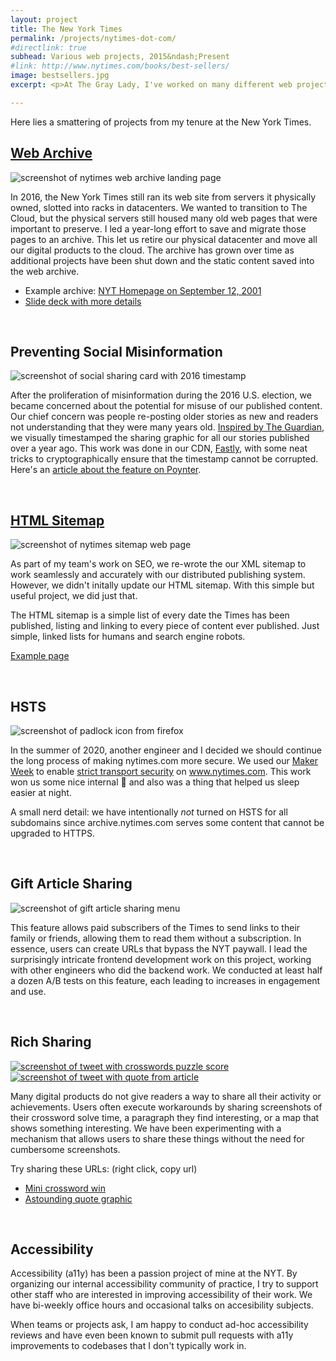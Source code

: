 ```yaml
---
layout: project
title: The New York Times
permalink: /projects/nytimes-dot-com/
#directlink: true
subhead: Various web projects, 2015&ndash;Present
#link: http://www.nytimes.com/books/best-sellers/
image: bestsellers.jpg
excerpt: <p>At The Gray Lady, I've worked on many different web projects. Currently, I work on technical SEO and social work with a focus on front-end presentation.</p>

---
```


Here lies a smattering of projects from my tenure at the New York Times.

## [Web Archive](https://archive.nytimes.com/)

<img src="/images/webarchive.jpg" alt="screenshot of nytimes web archive landing page" />


In 2016, the New York Times still ran its web site from servers it physically owned, slotted into racks in datacenters. We wanted to transition to The Cloud, but the physical servers still housed many old web pages that were important to preserve. I led a year-long effort to save and migrate those pages to an archive. This let us retire our physical datacenter and move all our digital products to the cloud. The archive has grown over time as additional projects have been shut down and the static content saved into the web archive.

* Example archive: [NYT Homepage on September 12, 2001](https://archive.nytimes.com/www.nytimes.com/indexes/2001/09/12/)
* [Slide deck with more details](https://www.slideshare.net/justinph/nyt-web-archive/justinph/nyt-web-archive)


<br />

## Preventing Social Misinformation

<img src="/images/socialcards.jpg" alt="screenshot of social sharing card with 2016 timestamp" class="medium" />


<!-- <img src="https://static01.nyt.com/images/2019/06/13/us/politics/13biden-abortion1/13biden-abortion1-facebookJumbo.jpg?year=2019&h=550&w=1050&s=edf80f913129db0400e1148f68d5539dddd954113b80616c9c2deb561c29ff6e&k=ZQJBKqZ0VN" /> -->

After the proliferation of misinformation during the 2016 U.S. election, we became concerned about the potential for misuse of our published content. Our chief concern was people re-posting older stories as new and readers not understanding that they were many years old. [Inspired by The Guardian](https://www.theguardian.com/help/insideguardian/2019/apr/02/why-were-making-the-age-of-our-journalism-clearer), we visually timestamped the sharing graphic for all our stories published over a year ago. This work was done in our CDN, [Fastly](https://developer.fastly.com/reference/io/), with some neat tricks to cryptographically ensure that the timestamp cannot be corrupted. Here's an [article about the feature on Poynter](https://www.poynter.org/ethics-trust/2022/news-orgs-mark-old-articles-disclaimer/).


<br />

## [HTML Sitemap](https://www.nytimes.com/sitemap/)

<img src="/images/sitemap.jpg" alt="screenshot of nytimes sitemap web page" />

As part of my team's work on SEO, we re-wrote the our XML sitemap to work seamlessly and accurately with our distributed publishing system. However, we didn't initally update our HTML sitemap. With this simple but useful project, we did just that.

The HTML sitemap is a simple list of every date the Times has been published, listing and linking to every piece of content ever published. Just simple, linked lists for humans and search engine robots.

[Example page](https://www.nytimes.com/sitemap/2020/03/17/)

<br />

## HSTS

<img src="/images/hsts.jpg" alt="screenshot of padlock icon from firefox" class="small" />


In the summer of 2020, another engineer and I decided we should continue the long process of making nytimes.com more secure. We used our [Maker Week](https://open.nytimes.com/innovating-from-home-maker-week-at-the-new-york-times-50ecfa38aca1) to enable [strict transport security](https://developer.mozilla.org/en-US/docs/Web/HTTP/Headers/Strict-Transport-Security) on www.nytimes.com. This work won us some nice internal 👀 and also was a thing that helped us sleep easier at night.

A small nerd detail: we have intentionally _not_ turned on HSTS for all subdomains since archive.nytimes.com serves some content that cannot be upgraded to HTTPS.

<br />

## Gift Article Sharing

<img src="/images/giftarticle.jpg" alt="screenshot of gift article sharing menu" class="small" />


This feature allows paid subscribers of the Times to send links to their family or friends, allowing them to read them without a subscription. In essence, users can create URLs that bypass the NYT paywall. I lead the surprisingly intricate frontend development work on this project, working with other engineers who did the backend work. We conducted at least half a dozen A/B tests on this feature, each leading to increases in engagement and use.


<br />

## Rich Sharing

<a href="https://twitter.com/justinph/status/1529871122099060738"><img src="/images/tweet2.jpg" alt="screenshot of tweet with crosswords puzzle score" class="up-1" /></a><a href="https://twitter.com/justinph/status/1518609584201547778"><img src="/images/tweet1.jpg" alt="screenshot of tweet with quote from article" class="up-2" /></a>

Many digital products do not give readers a way to share all their activity or achievements. Users often execute workarounds by sharing screenshots of their crossword solve time, a paragraph they find interesting, or a map that shows something interesting. We have been experimenting with a mechanism that allows users to share these things without the need for cumbersome screenshots.

Try sharing these URLs: (right click, copy url)
* [Mini crossword win](https://www.nytimes.com/badges/games/mini.html?d=2022-04-26&t=72&c=e41f875b3c5dcfa5065c32b94b4250c5)
* [Astounding quote graphic](https://www.nytimes.com/shared/v0/2021/07/21/us/american-life-expectancy-report.html/01.html)


<br />

## Accessibility

Accessibility (a11y) has been a passion project of mine at the NYT. By organizing our internal accessibility community of practice, I try to support other staff who are interested in improving accessibility of their work. We have bi-weekly office hours and occasional talks on accesibility subjects.

When teams or projects ask, I am happy to conduct ad-hoc accessibility reviews and have even been known to submit pull requests with a11y improvements to codebases that I don't typically work in.



<!--

<br />

## /r/Coronavirus Bot

<br />

## Telegram Bot


<br />

## Visual Regression Testing

-->